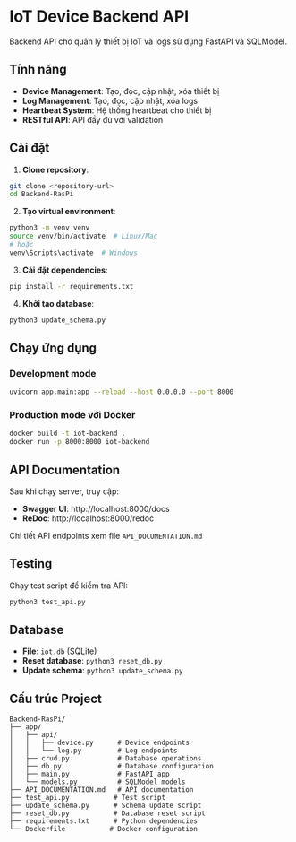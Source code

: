 # IoT Device Backend API

Backend API cho quản lý thiết bị IoT và logs sử dụng FastAPI và SQLModel.

## Tính năng

- **Device Management**: Tạo, đọc, cập nhật, xóa thiết bị
- **Log Management**: Tạo, đọc, cập nhật, xóa logs
- **Heartbeat System**: Hệ thống heartbeat cho thiết bị
- **RESTful API**: API đầy đủ với validation

## Cài đặt

1. **Clone repository**:
```bash
git clone <repository-url>
cd Backend-RasPi
```

2. **Tạo virtual environment**:
```bash
python3 -m venv venv
source venv/bin/activate  # Linux/Mac
# hoặc
venv\Scripts\activate  # Windows
```

3. **Cài đặt dependencies**:
```bash
pip install -r requirements.txt
```

4. **Khởi tạo database**:
```bash
python3 update_schema.py
```

## Chạy ứng dụng

### Development mode
```bash
uvicorn app.main:app --reload --host 0.0.0.0 --port 8000
```

### Production mode với Docker
```bash
docker build -t iot-backend .
docker run -p 8000:8000 iot-backend
```

## API Documentation

Sau khi chạy server, truy cập:
- **Swagger UI**: http://localhost:8000/docs
- **ReDoc**: http://localhost:8000/redoc

Chi tiết API endpoints xem file `API_DOCUMENTATION.md`

## Testing

Chạy test script để kiểm tra API:
```bash
python3 test_api.py
```

## Database

- **File**: `iot.db` (SQLite)
- **Reset database**: `python3 reset_db.py`
- **Update schema**: `python3 update_schema.py`

## Cấu trúc Project

```
Backend-RasPi/
├── app/
│   ├── api/
│   │   ├── device.py      # Device endpoints
│   │   └── log.py         # Log endpoints
│   ├── crud.py            # Database operations
│   ├── db.py              # Database configuration
│   ├── main.py            # FastAPI app
│   └── models.py          # SQLModel models
├── API_DOCUMENTATION.md   # API documentation
├── test_api.py           # Test script
├── update_schema.py      # Schema update script
├── reset_db.py           # Database reset script
├── requirements.txt      # Python dependencies
└── Dockerfile           # Docker configuration
```
